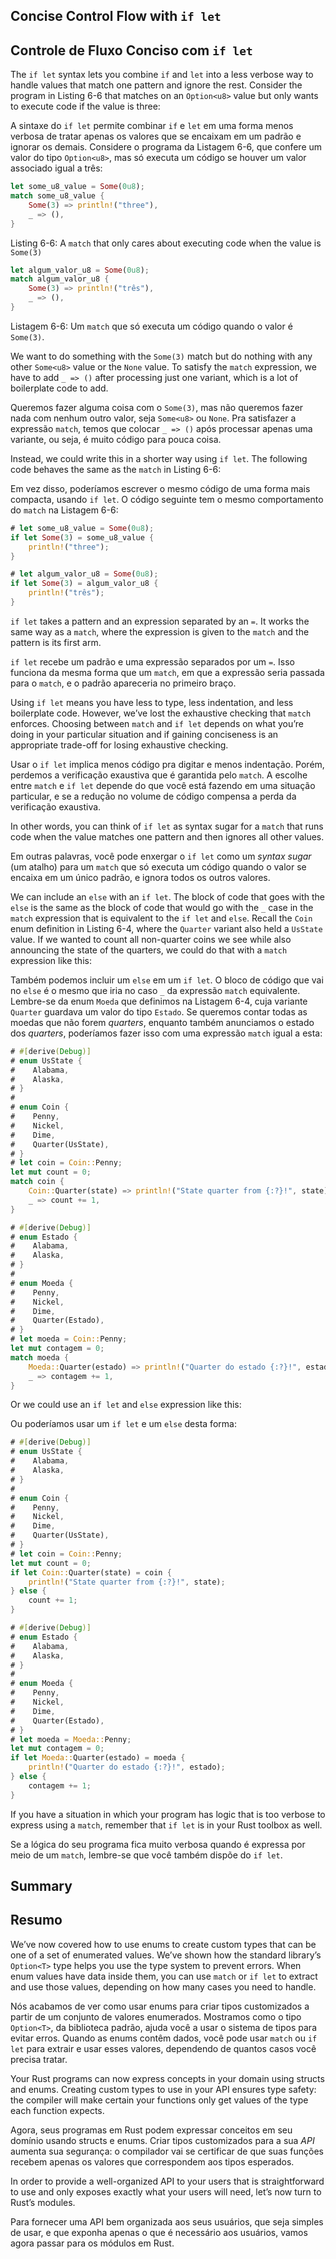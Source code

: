 ## Concise Control Flow with `if let`
## Controle de Fluxo Conciso com `if let`

The `if let` syntax lets you combine `if` and `let` into a less verbose way to
handle values that match one pattern and ignore the rest. Consider the program
in Listing 6-6 that matches on an `Option<u8>` value but only wants to execute
code if the value is three:

A sintaxe do `if let` permite combinar `if` e `let` em uma forma menos verbosa
de tratar apenas os valores que se encaixam em um padrão e ignorar os demais.
Considere o programa da Listagem 6-6, que confere um valor do tipo
`Option<u8>`, mas só executa um código se houver um valor associado igual a
três:

```rust
let some_u8_value = Some(0u8);
match some_u8_value {
    Some(3) => println!("three"),
    _ => (),
}
```

<span class="caption">Listing 6-6: A `match` that only cares about executing
code when the value is `Some(3)`</span>

```rust
let algum_valor_u8 = Some(0u8);
match algum_valor_u8 {
    Some(3) => println!("três"),
    _ => (),
}
```

<span class="caption">Listagem 6-6: Um `match` que só executa um código quando
o valor é `Some(3)`.</span>

We want to do something with the `Some(3)` match but do nothing with any other
`Some<u8>` value or the `None` value. To satisfy the `match` expression, we
have to add `_ => ()` after processing just one variant, which is a lot of
boilerplate code to add.

Queremos fazer alguma coisa com o `Some(3)`, mas não queremos fazer nada com
nenhum outro valor, seja `Some<u8>` ou `None`. Pra satisfazer a expressão
`match`, temos que colocar `_ => ()` após processar apenas uma variante, ou
seja, é muito código para pouca coisa.

Instead, we could write this in a shorter way using `if let`. The following
code behaves the same as the `match` in Listing 6-6:

Em vez disso, poderíamos escrever o mesmo código de uma forma mais compacta,
usando `if let`. O código seguinte tem o mesmo comportamento do `match` na
Listagem 6-6:

```rust
# let some_u8_value = Some(0u8);
if let Some(3) = some_u8_value {
    println!("three");
}
```

```rust
# let algum_valor_u8 = Some(0u8);
if let Some(3) = algum_valor_u8 {
    println!("três");
}
```

`if let` takes a pattern and an expression separated by an `=`. It works the
same way as a `match`, where the expression is given to the `match` and the
pattern is its first arm.

`if let` recebe um padrão e uma expressão separados por um `=`. Isso funciona
da mesma forma que um `match`, em que a expressão seria passada para o `match`,
e o padrão apareceria no primeiro braço.

Using `if let` means you have less to type, less indentation, and less
boilerplate code. However, we’ve lost the exhaustive checking that `match`
enforces. Choosing between `match` and `if let` depends on what you’re doing in
your particular situation and if gaining conciseness is an appropriate
trade-off for losing exhaustive checking.

Usar o `if let` implica menos código pra digitar e menos indentação. Porém,
perdemos a verificação exaustiva que é garantida pelo `match`. A escolhe entre
`match` e `if let` depende do que você está fazendo em uma situação particular,
e se a redução no volume de código compensa a perda da verificação exaustiva.

In other words, you can think of `if let` as syntax sugar for a `match` that
runs code when the value matches one pattern and then ignores all other values.

Em outras palavras, você pode enxergar o `if let` como um _syntax sugar_ (um
atalho) para um `match` que só executa um código quando o valor se encaixa em
um único padrão, e ignora todos os outros valores.

We can include an `else` with an `if let`. The block of code that goes with the
`else` is the same as the block of code that would go with the `_` case in the
`match` expression that is equivalent to the `if let` and `else`. Recall the
`Coin` enum definition in Listing 6-4, where the `Quarter` variant also held a
`UsState` value. If we wanted to count all non-quarter coins we see while also
announcing the state of the quarters, we could do that with a `match`
expression like this:

Também podemos incluir um `else` em um `if let`. O bloco de código que vai no
`else` é o mesmo que iria no caso `_` da expressão `match` equivalente.
Lembre-se da enum `Moeda` que definimos na Listagem 6-4, cuja variante
`Quarter` guardava um valor do tipo `Estado`. Se queremos contar todas as
moedas que não forem _quarters_, enquanto também anunciamos o estado dos
_quarters_, poderíamos fazer isso com uma expressão `match` igual a esta:

```rust
# #[derive(Debug)]
# enum UsState {
#    Alabama,
#    Alaska,
# }
#
# enum Coin {
#    Penny,
#    Nickel,
#    Dime,
#    Quarter(UsState),
# }
# let coin = Coin::Penny;
let mut count = 0;
match coin {
    Coin::Quarter(state) => println!("State quarter from {:?}!", state),
    _ => count += 1,
}
```

```rust
# #[derive(Debug)]
# enum Estado {
#    Alabama,
#    Alaska,
# }
#
# enum Moeda {
#    Penny,
#    Nickel,
#    Dime,
#    Quarter(Estado),
# }
# let moeda = Coin::Penny;
let mut contagem = 0;
match moeda {
    Moeda::Quarter(estado) => println!("Quarter do estado {:?}!", estado),
    _ => contagem += 1,
}
```

Or we could use an `if let` and `else` expression like this:

Ou poderíamos usar um `if let` e um `else` desta forma:

```rust
# #[derive(Debug)]
# enum UsState {
#    Alabama,
#    Alaska,
# }
#
# enum Coin {
#    Penny,
#    Nickel,
#    Dime,
#    Quarter(UsState),
# }
# let coin = Coin::Penny;
let mut count = 0;
if let Coin::Quarter(state) = coin {
    println!("State quarter from {:?}!", state);
} else {
    count += 1;
}
```

```rust
# #[derive(Debug)]
# enum Estado {
#    Alabama,
#    Alaska,
# }
#
# enum Moeda {
#    Penny,
#    Nickel,
#    Dime,
#    Quarter(Estado),
# }
# let moeda = Moeda::Penny;
let mut contagem = 0;
if let Moeda::Quarter(estado) = moeda {
    println!("Quarter do estado {:?}!", estado);
} else {
    contagem += 1;
}
```

If you have a situation in which your program has logic that is too verbose to
express using a `match`, remember that `if let` is in your Rust toolbox as well.

Se a lógica do seu programa fica muito verbosa quando é expressa por meio de um
`match`, lembre-se que você também dispõe do `if let`.

## Summary
## Resumo

We’ve now covered how to use enums to create custom types that can be one of a
set of enumerated values. We’ve shown how the standard library’s `Option<T>`
type helps you use the type system to prevent errors. When enum values have
data inside them, you can use `match` or `if let` to extract and use those
values, depending on how many cases you need to handle.

Nós acabamos de ver como usar enums para criar tipos customizados a partir de
um conjunto de valores enumerados. Mostramos como o tipo `Option<T>`, da
biblioteca padrão, ajuda você a usar o sistema de tipos para evitar erros.
Quando as enums contêm dados, você pode usar `match` ou `if let` para extrair
e usar esses valores, dependendo de quantos casos você precisa tratar.

Your Rust programs can now express concepts in your domain using structs and
enums. Creating custom types to use in your API ensures type safety: the
compiler will make certain your functions only get values of the type each
function expects.

Agora, seus programas em Rust podem expressar conceitos em seu domínio usando
structs e enums. Criar tipos customizados para a sua _API_ aumenta sua
segurança: o compilador vai se certificar de que suas funções recebem apenas
os valores que correspondem aos tipos esperados.

In order to provide a well-organized API to your users that is straightforward
to use and only exposes exactly what your users will need, let’s now turn to
Rust’s modules.

Para fornecer uma API bem organizada aos seus usuários, que seja simples de
usar, e que exponha apenas o que é necessário aos usuários, vamos agora passar
para os módulos em Rust.
